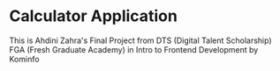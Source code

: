 # Calculator Application

This is Ahdini Zahra's Final Project 
from DTS (Digital Talent Scholarship) FGA (Fresh Graduate Academy)
in Intro to Frontend Development
by Kominfo
